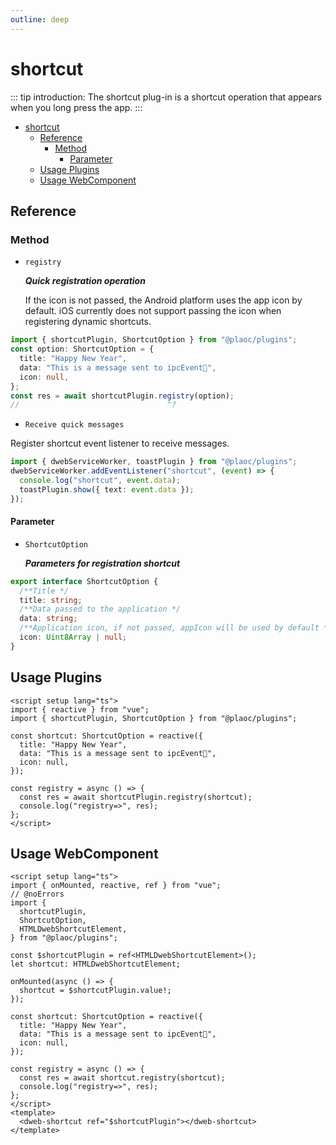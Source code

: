 ```yaml
---
outline: deep
---
```


# shortcut

<Badges name="@plaoc/plugins" />

::: tip introduction:
The shortcut plug-in is a shortcut operation that appears when you long press the app.
:::

- [shortcut](#shortcut)
  - [Reference](#reference)
    - [Method](#method)
      - [Parameter](#parameter)
  - [Usage Plugins](#usage-plugins)
  - [Usage WebComponent](#usage-webcomponent)

## Reference

### Method

- `registry`

  **_Quick registration operation_**

  If the icon is not passed, the Android platform uses the app icon by default. iOS currently does not support passing the icon when registering dynamic shortcuts.

```ts twoslash
import { shortcutPlugin, ShortcutOption } from "@plaoc/plugins";
const option: ShortcutOption = {
  title: "Happy New Year",
  data: "This is a message sent to ipcEvent🧨",
  icon: null,
};
const res = await shortcutPlugin.registry(option);
//                                 ^?
```

- `Receive quick messages`

Register shortcut event listener to receive messages.

```ts twoslash
import { dwebServiceWorker, toastPlugin } from "@plaoc/plugins";
dwebServiceWorker.addEventListener("shortcut", (event) => {
  console.log("shortcut", event.data);
  toastPlugin.show({ text: event.data });
});
```

#### Parameter

- `ShortcutOption`

  **_Parameters for registration shortcut_**

```ts twoslash
export interface ShortcutOption {
  /**Title */
  title: string;
  /**Data passed to the application */
  data: string;
  /**Application icon, if not passed, appIcon will be used by default */
  icon: Uint8Array | null;
}
```

## Usage Plugins

```vue twoslash
<script setup lang="ts">
import { reactive } from "vue";
import { shortcutPlugin, ShortcutOption } from "@plaoc/plugins";

const shortcut: ShortcutOption = reactive({
  title: "Happy New Year",
  data: "This is a message sent to ipcEvent🧨",
  icon: null,
});

const registry = async () => {
  const res = await shortcutPlugin.registry(shortcut);
  console.log("registry=>", res);
};
</script>
```

## Usage WebComponent

```vue twoslash
<script setup lang="ts">
import { onMounted, reactive, ref } from "vue";
// @noErrors
import {
  shortcutPlugin,
  ShortcutOption,
  HTMLDwebShortcutElement,
} from "@plaoc/plugins";

const $shortcutPlugin = ref<HTMLDwebShortcutElement>();
let shortcut: HTMLDwebShortcutElement;

onMounted(async () => {
  shortcut = $shortcutPlugin.value!;
});

const shortcut: ShortcutOption = reactive({
  title: "Happy New Year",
  data: "This is a message sent to ipcEvent🧨",
  icon: null,
});

const registry = async () => {
  const res = await shortcut.registry(shortcut);
  console.log("registry=>", res);
};
</script>
<template>
  <dweb-shortcut ref="$shortcutPlugin"></dweb-shortcut>
</template>
```
